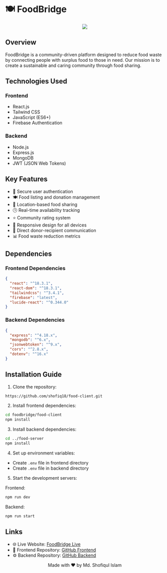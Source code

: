 # 🍽️ FoodBridge

<div align="center">
  <img src="https://i.ibb.co/gPQhG8T/hgfhfghfhfdh.jpg" />
</div>



## Overview 

FoodBridge is a community-driven platform designed to reduce food waste by connecting people with surplus food to those in need. Our mission is to create a sustainable and caring community through food sharing.


## Technologies Used 

### Frontend
- React.js
- Tailwind CSS
- JavaScript (ES6+)
- Firebase Authentication

### Backend
- Node.js
- Express.js
- MongoDB
- JWT (JSON Web Tokens)

## Key Features

- 🔐 Secure user authentication
- 🍽️ Food listing and donation management
- 📍 Location-based food sharing
- 🕒 Real-time availability tracking
- ⭐ Community rating system
- 📱 Responsive design for all devices
- 🤝 Direct donor-recipient communication
- 📊 Food waste reduction metrics

## Dependencies 

### Frontend Dependencies
```json
{
  "react": "^18.3.1",
  "react-dom": "^18.3.1",
  "tailwindcss": "^3.4.1",
  "firebase": "latest",
  "lucide-react": "^0.344.0"
}
```

### Backend Dependencies
```json
{
  "express": "^4.18.x",
  "mongodb": "^6.x",
  "jsonwebtoken": "^9.x",
  "cors": "^2.8.x",
  "dotenv": "^16.x"
}
```

## Installation Guide 

1. Clone the repository:
```bash
https://github.com/shofiq18/food-client.git
```

2. Install frontend dependencies:
```bash
cd foodbridge/food-client
npm install
```

3. Install backend dependencies:
```bash
cd ../food-server
npm install
```

4. Set up environment variables:
- Create `.env` file in frontend directory
- Create `.env` file in backend directory

5. Start the development servers:

Frontend:
```bash
npm run dev
```

Backend:
```bash
npm run start
```

## Links 

- 🌐 Live Website: [FoodBridge Live](https://food-bd-31846.web.app/foods)
- 📝 Frontend Repository: [GitHub Frontend](https://github.com/shofiq18/food-client)
- ⚙️ Backend Repository: [GitHub Backend](https://github.com/shofiq18/food-server)

<div align="center">
Made with ❤️ by Md. Shofiqul Islam 
</div>
